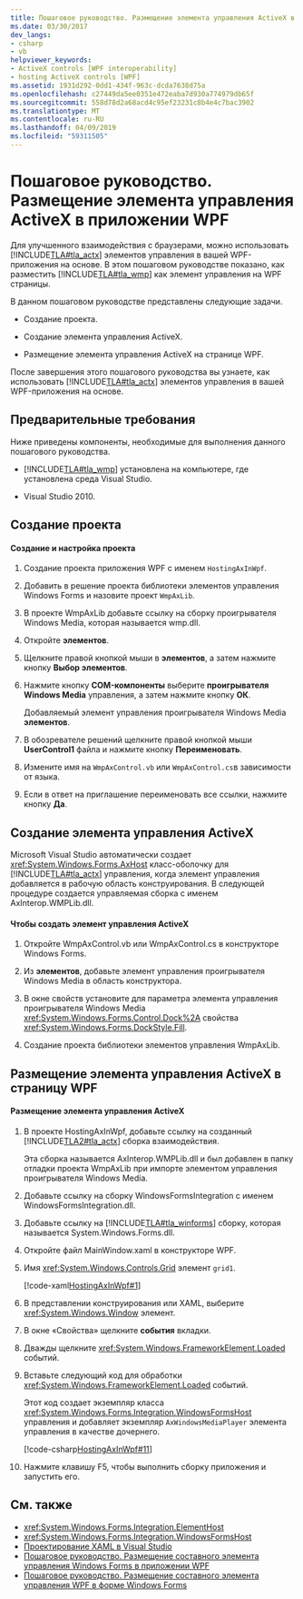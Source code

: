 ```yaml
---
title: Пошаговое руководство. Размещение элемента управления ActiveX в приложении WPF
ms.date: 03/30/2017
dev_langs:
- csharp
- vb
helpviewer_keywords:
- ActiveX controls [WPF interoperability]
- hosting ActiveX controls [WPF]
ms.assetid: 1931d292-0dd1-434f-963c-dcda7638d75a
ms.openlocfilehash: c27449da5ee0351e472eaba7d930a774979db65f
ms.sourcegitcommit: 558d78d2a68acd4c95ef23231c8b4e4c7bac3902
ms.translationtype: MT
ms.contentlocale: ru-RU
ms.lasthandoff: 04/09/2019
ms.locfileid: "59311505"
---
```

# <a name="walkthrough-hosting-an-activex-control-in-wpf"></a>Пошаговое руководство. Размещение элемента управления ActiveX в приложении WPF
Для улучшенного взаимодействия с браузерами, можно использовать [!INCLUDE[TLA#tla_actx](../../../../includes/tlasharptla-actx-md.md)] элементов управления в вашей WPF-приложения на основе. В этом пошаговом руководстве показано, как разместить [!INCLUDE[TLA#tla_wmp](../../../../includes/tlasharptla-wmp-md.md)] как элемент управления на WPF страницы.

 В данном пошаговом руководстве представлены следующие задачи.

-   Создание проекта.

-   Создание элемента управления ActiveX.

-   Размещение элемента управления ActiveX на странице WPF.

 После завершения этого пошагового руководства вы узнаете, как использовать [!INCLUDE[TLA#tla_actx](../../../../includes/tlasharptla-actx-md.md)] элементов управления в вашей WPF-приложения на основе.

## <a name="prerequisites"></a>Предварительные требования
 Ниже приведены компоненты, необходимые для выполнения данного пошагового руководства.

-   [!INCLUDE[TLA#tla_wmp](../../../../includes/tlasharptla-wmp-md.md)] установлена на компьютере, где установлена среда Visual Studio.

-   Visual Studio 2010.

## <a name="creating-the-project"></a>Создание проекта

#### <a name="to-create-and-set-up-the-project"></a>Создание и настройка проекта

1. Создание проекта приложения WPF с именем `HostingAxInWpf`.

2. Добавить в решение проекта библиотеки элементов управления Windows Forms и назовите проект `WmpAxLib`.

3. В проекте WmpAxLib добавьте ссылку на сборку проигрывателя Windows Media, которая называется wmp.dll.

4. Откройте **элементов**.

5. Щелкните правой кнопкой мыши в **элементов**, а затем нажмите кнопку **Выбор элементов**.

6. Нажмите кнопку **COM-компоненты** выберите **проигрывателя Windows Media** управления, а затем нажмите кнопку **ОК**.

     Добавляемый элемент управления проигрывателя Windows Media **элементов**.

7. В обозревателе решений щелкните правой кнопкой мыши **UserControl1** файла и нажмите кнопку **Переименовать**.

8. Измените имя на `WmpAxControl.vb` или `WmpAxControl.cs`в зависимости от языка.

9. Если в ответ на приглашение переименовать все ссылки, нажмите кнопку **Да**.

## <a name="creating-the-activex-control"></a>Создание элемента управления ActiveX
 Microsoft Visual Studio автоматически создает <xref:System.Windows.Forms.AxHost> класс-оболочку для [!INCLUDE[TLA#tla_actx](../../../../includes/tlasharptla-actx-md.md)] управления, когда элемент управления добавляется в рабочую область конструирования. В следующей процедуре создается управляемая сборка с именем AxInterop.WMPLib.dll.

#### <a name="to-create-the-activex-control"></a>Чтобы создать элемент управления ActiveX

1. Откройте WmpAxControl.vb или WmpAxControl.cs в конструкторе Windows Forms.

2. Из **элементов**, добавьте элемент управления проигрывателя Windows Media в область конструктора.

3. В окне свойств установите для параметра элемента управления проигрывателя Windows Media <xref:System.Windows.Forms.Control.Dock%2A> свойства <xref:System.Windows.Forms.DockStyle.Fill>.

4. Создание проекта библиотеки элементов управления WmpAxLib.

## <a name="hosting-the-activex-control-on-a-wpf-page"></a>Размещение элемента управления ActiveX в страницу WPF

#### <a name="to-host-the-activex-control"></a>Размещение элемента управления ActiveX

1. В проекте HostingAxInWpf, добавьте ссылку на созданный [!INCLUDE[TLA2#tla_actx](../../../../includes/tla2sharptla-actx-md.md)] сборка взаимодействия.

     Эта сборка называется AxInterop.WMPLib.dll и был добавлен в папку отладки проекта WmpAxLib при импорте элементом управления проигрывателя Windows Media.

2. Добавьте ссылку на сборку WindowsFormsIntegration с именем WindowsFormsIntegration.dll.

3. Добавьте ссылку на [!INCLUDE[TLA#tla_winforms](../../../../includes/tlasharptla-winforms-md.md)] сборку, которая называется System.Windows.Forms.dll.

4. Откройте файл MainWindow.xaml в конструкторе WPF.

5. Имя <xref:System.Windows.Controls.Grid> элемент `grid1`.

     [!code-xaml[HostingAxInWpf#1](~/samples/snippets/csharp/VS_Snippets_Wpf/HostingAxInWpf/CSharp/HostingAxInWpf/window1.xaml#1)]

6. В представлении конструирования или XAML, выберите <xref:System.Windows.Window> элемент.

7. В окне «Свойства» щелкните **события** вкладки.

8. Дважды щелкните <xref:System.Windows.FrameworkElement.Loaded> событий.

9. Вставьте следующий код для обработки <xref:System.Windows.FrameworkElement.Loaded> событий.

     Этот код создает экземпляр класса <xref:System.Windows.Forms.Integration.WindowsFormsHost> управления и добавляет экземпляр `AxWindowsMediaPlayer` элемента управления в качестве дочернего.

     [!code-csharp[HostingAxInWpf#11](~/samples/snippets/csharp/VS_Snippets_Wpf/HostingAxInWpf/CSharp/HostingAxInWpf/window1.xaml.cs#11)]
       
  
10. Нажмите клавишу F5, чтобы выполнить сборку приложения и запустить его.  
  
## <a name="see-also"></a>См. также

- <xref:System.Windows.Forms.Integration.ElementHost>
- <xref:System.Windows.Forms.Integration.WindowsFormsHost>
- [Проектирование XAML в Visual Studio](/visualstudio/designers/designing-xaml-in-visual-studio)
- [Пошаговое руководство. Размещение составного элемента управления Windows Forms в приложении WPF](walkthrough-hosting-a-windows-forms-composite-control-in-wpf.md)
- [Пошаговое руководство. Размещение составного элемента управления WPF в форме Windows Forms](walkthrough-hosting-a-wpf-composite-control-in-windows-forms.md)
